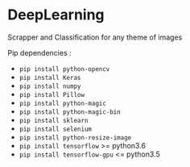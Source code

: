# DeepLearning
Scrapper and Classification for any theme of images

Pip dependencies :

- `pip install python-opencv`
- `pip install Keras`
- `pip install numpy`
- `pip install Pillow`
- `pip install python-magic`
- `pip install python-magic-bin`
- `pip install sklearn`
- `pip install selenium`
- `pip install python-resize-image`
- `pip install tensorflow` >= python3.6
- `pip install tensorflow-gpu` <= python3.5